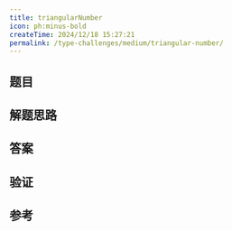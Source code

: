 ```yaml
---
title: triangularNumber
icon: ph:minus-bold
createTime: 2024/12/18 15:27:21
permalink: /type-challenges/medium/triangular-number/
---
```


## 题目

## 解题思路

## 答案

## 验证

## 参考

